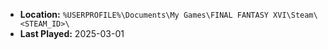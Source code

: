 * **Location:** `%USERPROFILE%\Documents\My Games\FINAL FANTASY XVI\Steam\<STEAM_ID>\`
* **Last Played:** 2025-03-01
